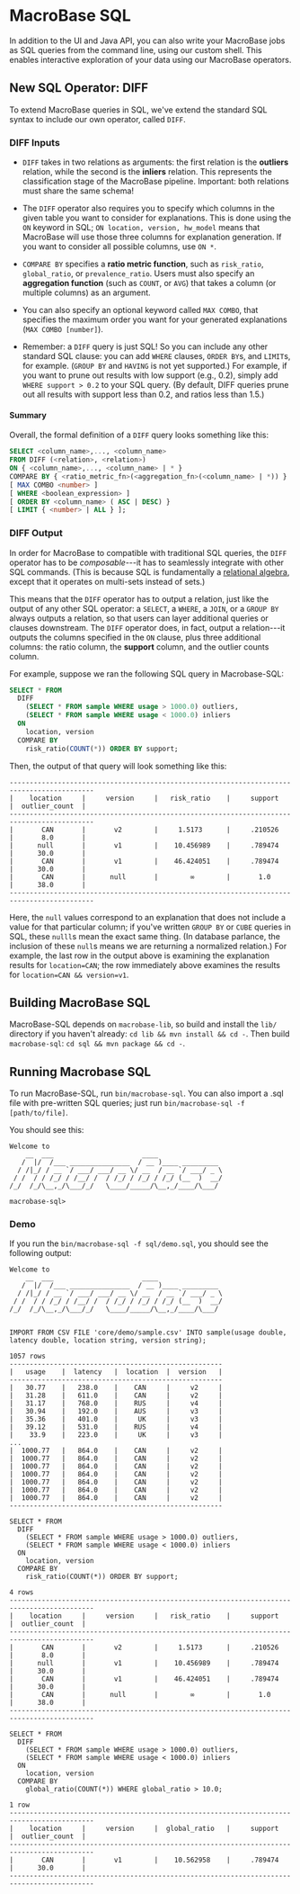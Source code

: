 # MacroBase SQL

In addition to the UI and Java API, you can also write your MacroBase jobs as
SQL queries from the command line, using our custom shell. This enables
interactive exploration of your data using our MacroBase operators.

## New SQL Operator: DIFF

To extend MacroBase queries in SQL, we've extend the standard SQL syntax to
include our own operator, called `DIFF`.

### DIFF Inputs

- `DIFF` takes in two relations as arguments: the first relation is the
  **outliers** relation, while the second is the **inliers** relation. This
  represents the classification stage of the MacroBase pipeline. Important:
  both relations must share the same schema!

- The `DIFF` operator also requires you to specify which columns in the given
  table you want to consider for explanations. This is done using the `ON`
  keyword in SQL; `ON location, version, hw_model` means that MacroBase will
  use those three columns for explanation generation. If you want to consider
  all possible columns, use `ON *`.

- `COMPARE BY` specifies a **ratio metric function**, such as `risk_ratio`,
  `global_ratio`, or `prevalence_ratio`. Users must also specify an **aggregation
  function** (such as `COUNT`, or `AVG`) that takes a column (or multiple
  columns) as an argument.

- You can also specify an optional keyword called `MAX COMBO`, that specifies
  the maximum order you want for your generated explanations (`MAX COMBO [number]`).

- Remember: a `DIFF` query is just SQL! So you can include any other standard
  SQL clause: you can add `WHERE` clauses, `ORDER BY`s, and `LIMIT`s, for
  example. (`GROUP BY` and `HAVING` is not yet supported.) For example, if you
  want to prune out results with low support (e.g., 0.2), simply add `WHERE support > 0.2`
  to your SQL query. (By default, DIFF queries prune out all
  results with support less than 0.2, and ratios less than 1.5.)

#### Summary
Overall, the formal definition of a `DIFF` query looks something like this:
```sql
SELECT <column_name>,..., <column_name>
FROM DIFF (<relation>, <relation>)
ON { <column_name>,..., <column_name> | * }
COMPARE BY { <ratio_metric_fn>(<aggregation_fn>(<column_name> | *)) }
[ MAX COMBO <number> ]
[ WHERE <boolean_expression> ]
[ ORDER BY <column_name> ( ASC | DESC) }
[ LIMIT { <number> | ALL } ];
```

### DIFF Output

In order for MacroBase to compatible with traditional SQL queries, the `DIFF`
operator has to be _composable_---it has to seamlessly integrate with other SQL
commands. (This is because SQL is fundamentally a [relational
algebra](https://en.wikipedia.org/wiki/Relational_algebra), except that it
operates on multi-sets instead of sets.)

This means that the `DIFF` operator has to output a relation, just like the
output of any other SQL operator: a `SELECT`, a `WHERE`, a `JOIN`, or a `GROUP BY`
always outputs a relation, so that users can layer additional queries or
clauses downstream. The `DIFF` operator does, in fact, output a relation---it
outputs the columns specified in the `ON` clause, plus three additional
columns: the ratio column, the **support** column, and the outlier counts
column.

For example, suppose we ran the following SQL query in Macrobase-SQL:

```sql
SELECT * FROM
  DIFF
    (SELECT * FROM sample WHERE usage > 1000.0) outliers,
    (SELECT * FROM sample WHERE usage < 1000.0) inliers
  ON
    location, version
  COMPARE BY
    risk_ratio(COUNT(*)) ORDER BY support;
```

Then, the output of that query will look something like this:

```
-------------------------------------------------------------------------------------------
|    location     |     version     |   risk_ratio    |     support     |  outlier_count  |
-------------------------------------------------------------------------------------------
|       CAN       |       v2        |     1.5173      |     .210526     |       8.0       |
|      null       |       v1        |    10.456989    |     .789474     |      30.0       |
|       CAN       |       v1        |    46.424051    |     .789474     |      30.0       |
|       CAN       |      null       |        ∞        |       1.0       |      38.0       |
-------------------------------------------------------------------------------------------
```

Here, the `null` values correspond to an explanation that does not include a
value for that particular column; if you've written `GROUP BY` or `CUBE`
queries in SQL, these `nulll`s mean the exact same thing. (In database
parlance, the inclusion of these `null`s means we are returning a normalized
relation.) For example, the last row in the output above is examining the
explanation results for `location=CAN`; the row immediately above examines the
results for `location=CAN && version=v1`.


## Building MacroBase SQL

MacroBase-SQL depends on `macrobase-lib`, so build and install the `lib/`
directory if you haven't already: `cd lib && mvn install && cd -`. Then build
`macrobase-sql`: `cd sql && mvn package && cd -`.

## Running Macrobase SQL

To run MacroBase-SQL, run `bin/macrobase-sql`. You can also import a .sql file
with pre-written SQL queries; just run `bin/macrobase-sql -f [path/to/file]`.

You should see this:

```
Welcome to
    __  ___                      ____                
   /  |/  /___ _______________  / __ )____ _________ 
  / /|_/ / __ `/ ___/ ___/ __ \/ __  / __ `/ ___/ _ \
 / /  / / /_/ / /__/ /  / /_/ / /_/ / /_/ (__  )  __/
/_/  /_/\__,_/\___/_/   \____/_____/\__,_/____/\___/ 

macrobase-sql>
```

### Demo

If you run the `bin/macrobase-sql -f sql/demo.sql`, you should see the following output:

```
Welcome to
    __  ___                      ____
   /  |/  /___ _______________  / __ )____ _________
  / /|_/ / __ `/ ___/ ___/ __ \/ __  / __ `/ ___/ _ \
 / /  / / /_/ / /__/ /  / /_/ / /_/ / /_/ (__  )  __/
/_/  /_/\__,_/\___/_/   \____/_____/\__,_/____/\___/


IMPORT FROM CSV FILE 'core/demo/sample.csv' INTO sample(usage double, latency double, location string, version string);

1057 rows
-----------------------------------------------------
|   usage    |  latency   |  location  |  version   |
-----------------------------------------------------
|   30.77    |   238.0    |    CAN     |     v2     |
|   31.28    |   611.0    |    CAN     |     v2     |
|   31.17    |   768.0    |    RUS     |     v4     |
|   30.94    |   192.0    |    AUS     |     v3     |
|   35.36    |   401.0    |     UK     |     v3     |
|   39.12    |   531.0    |    RUS     |     v4     |
|    33.9    |   223.0    |     UK     |     v3     |
...
|  1000.77   |   864.0    |    CAN     |     v2     |
|  1000.77   |   864.0    |    CAN     |     v2     |
|  1000.77   |   864.0    |    CAN     |     v2     |
|  1000.77   |   864.0    |    CAN     |     v2     |
|  1000.77   |   864.0    |    CAN     |     v2     |
|  1000.77   |   864.0    |    CAN     |     v2     |
|  1000.77   |   864.0    |    CAN     |     v2     |
-----------------------------------------------------

SELECT * FROM
  DIFF
    (SELECT * FROM sample WHERE usage > 1000.0) outliers,
    (SELECT * FROM sample WHERE usage < 1000.0) inliers
  ON
    location, version
  COMPARE BY
    risk_ratio(COUNT(*)) ORDER BY support;

4 rows
-------------------------------------------------------------------------------------------
|    location     |     version     |   risk_ratio    |     support     |  outlier_count  |
-------------------------------------------------------------------------------------------
|       CAN       |       v2        |     1.5173      |     .210526     |       8.0       |
|      null       |       v1        |    10.456989    |     .789474     |      30.0       |
|       CAN       |       v1        |    46.424051    |     .789474     |      30.0       |
|       CAN       |      null       |        ∞        |       1.0       |      38.0       |
-------------------------------------------------------------------------------------------

SELECT * FROM
  DIFF
    (SELECT * FROM sample WHERE usage > 1000.0) outliers,
    (SELECT * FROM sample WHERE usage < 1000.0) inliers
  ON
    location, version
  COMPARE BY
    global_ratio(COUNT(*)) WHERE global_ratio > 10.0;

1 row
-------------------------------------------------------------------------------------------
|    location     |     version     |  global_ratio   |     support     |  outlier_count  |
-------------------------------------------------------------------------------------------
|       CAN       |       v1        |    10.562958    |     .789474     |      30.0       |
-------------------------------------------------------------------------------------------

```
